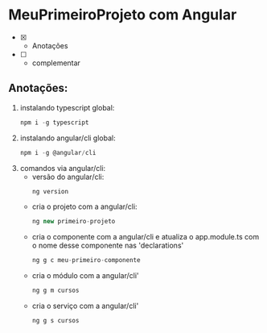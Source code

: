 # MeuPrimeiroProjeto com Angular
- [x] - Anotações
- [ ] - complementar

## Anotações:
<ol>
<li>instalando typescript global: 

```javascript
npm i -g typescript
```
</li>
<li>instalando angular/cli global: 

```javascript
npm i -g @angular/cli
```
</li>
<li>
comandos via angular/cli:
<ul>
<li>versão do angular/cli:

```javascript
ng version
```
</li>
<li>cria o projeto com a angular/cli:

```javascript
ng new primeiro-projeto
```
</li>
<li>cria o componente com a angular/cli e atualiza o app.module.ts com o nome desse componente nas 'declarations'

```javascript
ng g c meu-primeiro-componente
```
</li>
<li>cria o módulo com a angular/cli'

```javascript
ng g m cursos
```
</li>
<li>cria o serviço com a angular/cli'

```javascript
ng g s cursos
```
</li>
</ul>
</li>
